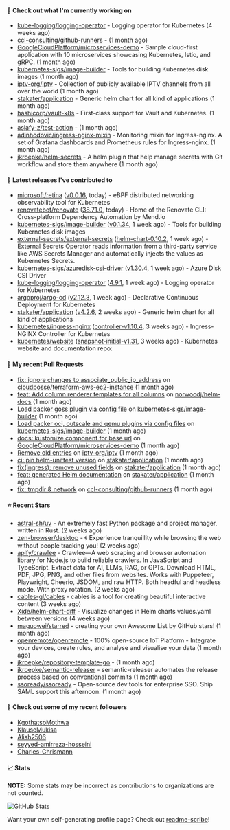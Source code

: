 #### 👷 Check out what I'm currently working on

- [kube-logging/logging-operator](https://github.com/kube-logging/logging-operator) - Logging operator for Kubernetes (4 weeks ago)
- [ccl-consulting/github-runners](https://github.com/ccl-consulting/github-runners) -  (1 month ago)
- [GoogleCloudPlatform/microservices-demo](https://github.com/GoogleCloudPlatform/microservices-demo) - Sample cloud-first application with 10 microservices showcasing Kubernetes, Istio, and gRPC. (1 month ago)
- [kubernetes-sigs/image-builder](https://github.com/kubernetes-sigs/image-builder) - Tools for building Kubernetes disk images (1 month ago)
- [iptv-org/iptv](https://github.com/iptv-org/iptv) - Collection of publicly available IPTV channels from all over the world (1 month ago)
- [stakater/application](https://github.com/stakater/application) - Generic helm chart for all kind of applications (1 month ago)
- [hashicorp/vault-k8s](https://github.com/hashicorp/vault-k8s) - First-class support for Vault and Kubernetes. (1 month ago)
- [aslafy-z/test-action](https://github.com/aslafy-z/test-action) -  (1 month ago)
- [adinhodovic/ingress-nginx-mixin](https://github.com/adinhodovic/ingress-nginx-mixin) - Monitoring mixin for Ingress-nginx. A set of Grafana dashboards and Prometheus rules for Ingress-nginx. (1 month ago)
- [jkroepke/helm-secrets](https://github.com/jkroepke/helm-secrets) - A helm plugin that help manage secrets with Git workflow and store them anywhere (1 month ago)

#### 🔭 Latest releases I've contributed to

- [microsoft/retina](https://github.com/microsoft/retina) ([v0.0.16](https://github.com/microsoft/retina/releases/tag/v0.0.16), today) - eBPF distributed networking observability tool for Kubernetes
- [renovatebot/renovate](https://github.com/renovatebot/renovate) ([38.71.0](https://github.com/renovatebot/renovate/releases/tag/38.71.0), today) - Home of the Renovate CLI: Cross-platform Dependency Automation by Mend.io
- [kubernetes-sigs/image-builder](https://github.com/kubernetes-sigs/image-builder) ([v0.1.34](https://github.com/kubernetes-sigs/image-builder/releases/tag/v0.1.34), 1 week ago) - Tools for building Kubernetes disk images
- [external-secrets/external-secrets](https://github.com/external-secrets/external-secrets) ([helm-chart-0.10.2](https://github.com/external-secrets/external-secrets/releases/tag/helm-chart-0.10.2), 1 week ago) - External Secrets Operator reads information from a third-party service like AWS Secrets Manager and automatically injects the values as Kubernetes Secrets.
- [kubernetes-sigs/azuredisk-csi-driver](https://github.com/kubernetes-sigs/azuredisk-csi-driver) ([v1.30.4](https://github.com/kubernetes-sigs/azuredisk-csi-driver/releases/tag/v1.30.4), 1 week ago) - Azure Disk CSI Driver
- [kube-logging/logging-operator](https://github.com/kube-logging/logging-operator) ([4.9.1](https://github.com/kube-logging/logging-operator/releases/tag/4.9.1), 1 week ago) - Logging operator for Kubernetes
- [argoproj/argo-cd](https://github.com/argoproj/argo-cd) ([v2.12.3](https://github.com/argoproj/argo-cd/releases/tag/v2.12.3), 1 week ago) - Declarative Continuous Deployment for Kubernetes
- [stakater/application](https://github.com/stakater/application) ([v4.2.6](https://github.com/stakater/application/releases/tag/v4.2.6), 2 weeks ago) - Generic helm chart for all kind of applications
- [kubernetes/ingress-nginx](https://github.com/kubernetes/ingress-nginx) ([controller-v1.10.4](https://github.com/kubernetes/ingress-nginx/releases/tag/controller-v1.10.4), 3 weeks ago) - Ingress-NGINX Controller for Kubernetes
- [kubernetes/website](https://github.com/kubernetes/website) ([snapshot-initial-v1.31](https://github.com/kubernetes/website/releases/tag/snapshot-initial-v1.31), 3 weeks ago) - Kubernetes website and documentation repo: 

#### 🔨 My recent Pull Requests

- [fix: ignore changes to associate_public_ip_address](https://github.com/cloudposse/terraform-aws-ec2-instance/pull/203) on [cloudposse/terraform-aws-ec2-instance](https://github.com/cloudposse/terraform-aws-ec2-instance) (1 month ago)
- [feat: Add column renderer templates for all columns](https://github.com/norwoodj/helm-docs/pull/260) on [norwoodj/helm-docs](https://github.com/norwoodj/helm-docs) (1 month ago)
- [Load packer goss plugin via config file](https://github.com/kubernetes-sigs/image-builder/pull/1526) on [kubernetes-sigs/image-builder](https://github.com/kubernetes-sigs/image-builder) (1 month ago)
- [Load packer oci, outscale and qemu plugins via config files](https://github.com/kubernetes-sigs/image-builder/pull/1524) on [kubernetes-sigs/image-builder](https://github.com/kubernetes-sigs/image-builder) (1 month ago)
- [docs: kustomize component for base url](https://github.com/GoogleCloudPlatform/microservices-demo/pull/2645) on [GoogleCloudPlatform/microservices-demo](https://github.com/GoogleCloudPlatform/microservices-demo) (1 month ago)
- [Remove old entries](https://github.com/iptv-org/iptv/pull/17050) on [iptv-org/iptv](https://github.com/iptv-org/iptv) (1 month ago)
- [ci: pin helm-unittest version](https://github.com/stakater/application/pull/337) on [stakater/application](https://github.com/stakater/application) (1 month ago)
- [fix(ingress): remove unused fields](https://github.com/stakater/application/pull/336) on [stakater/application](https://github.com/stakater/application) (1 month ago)
- [feat: generated Helm documentation](https://github.com/stakater/application/pull/335) on [stakater/application](https://github.com/stakater/application) (1 month ago)
- [fix: tmpdir &amp; network](https://github.com/ccl-consulting/github-runners/pull/5) on [ccl-consulting/github-runners](https://github.com/ccl-consulting/github-runners) (1 month ago)

#### ⭐ Recent Stars

- [astral-sh/uv](https://github.com/astral-sh/uv) - An extremely fast Python package and project manager, written in Rust. (2 weeks ago)
- [zen-browser/desktop](https://github.com/zen-browser/desktop) - 🌀 Experience tranquillity while browsing the web without people tracking you! (2 weeks ago)
- [apify/crawlee](https://github.com/apify/crawlee) - Crawlee—A web scraping and browser automation library for Node.js to build reliable crawlers. In JavaScript and TypeScript. Extract data for AI, LLMs, RAG, or GPTs. Download HTML, PDF, JPG, PNG, and other files from websites. Works with Puppeteer, Playwright, Cheerio, JSDOM, and raw HTTP. Both headful and headless mode. With proxy rotation. (2 weeks ago)
- [cables-gl/cables](https://github.com/cables-gl/cables) - cables is a tool for creating beautiful interactive content (3 weeks ago)
- [Xide/helm-chart-diff](https://github.com/Xide/helm-chart-diff) - Visualize changes in Helm charts values.yaml between versions (4 weeks ago)
- [maguowei/starred](https://github.com/maguowei/starred) - creating your own Awesome List by GitHub stars! (1 month ago)
- [openremote/openremote](https://github.com/openremote/openremote) - 100% open-source IoT Platform - Integrate your devices, create rules, and analyse and visualise your data (1 month ago)
- [jkroepke/repository-template-go](https://github.com/jkroepke/repository-template-go) -  (1 month ago)
- [jkroepke/semantic-releaser](https://github.com/jkroepke/semantic-releaser) - semantic-releaser automates the release process based on conventional commits (1 month ago)
- [ssoready/ssoready](https://github.com/ssoready/ssoready) - Open-source dev tools for enterprise SSO. Ship SAML support this afternoon. (1 month ago)

#### 👯 Check out some of my recent followers

- [KgothatsoMothwa](https://github.com/KgothatsoMothwa)
- [KlauseMukisa](https://github.com/KlauseMukisa)
- [Alish2506](https://github.com/Alish2506)
- [seyyed-amirreza-hosseini](https://github.com/seyyed-amirreza-hosseini)
- [Charles-Chrismann](https://github.com/Charles-Chrismann)

#### 📈 Stats

**NOTE:** Some stats may be incorrect as contributions to organizations
are not counted.

![GitHub Stats](https://github-readme-stats.vercel.app/api?username=aslafy-z&count_private=false&theme=tokyonight&show_icons=true)

Want your own self-generating profile page? Check out [readme-scribe](https://github.com/muesli/readme-scribe)!
